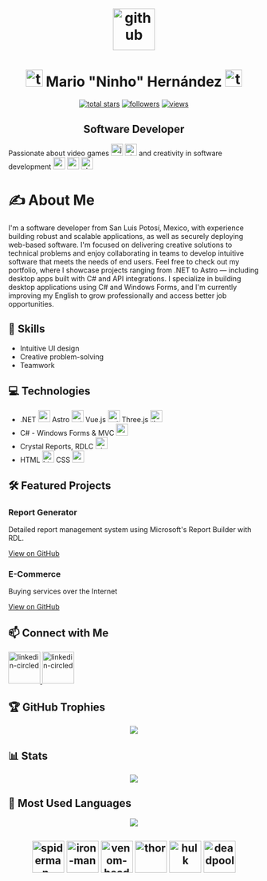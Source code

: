 <h1 align="center"> <img width="84" height="84" src="https://img.icons8.com/arcade/64/github.png" alt="github"/></h1>
<h1 align="center">
  <img width="34" height="34" src="https://img.icons8.com/arcade/64/test-account.png" alt="test-account"/>
  Mario "Ninho" Hernández
  <img width="34" height="34" src="https://img.icons8.com/arcade/64/tiktok-verified-account.png" alt="tiktok-verified-account"/>
</h1>
<p align="center">
  <a href="https://github.com/ninhoProgrammer?tab=repositories&sort=stargazers">
    <img alt="total stars" title="Total stars on GitHub" src="https://custom-icon-badges.demolab.com/github/stars/ninhoProgrammer?style=for-the-badge&logo=star&date=12312025"/></a>
  <a href="https://github.com/ninhoProgrammer?tab=followers">
    <img alt="followers" title="Follow me on Github" src="https://custom-icon-badges.demolab.com/github/followers/ninhoProgrammer?style=for-the-badge&logo=person-add&label=Follow&logoColor=white&date=12312025"/></a>
  <a href="https://github.com/ninhoProgrammer/">
    <img alt="views" title="GitHub profile views" src="https://komarev.com/ghpvc/?username=ninhoProgrammer&style=for-the-badge"/></a>
</p>

<h2 align="center">Software Developer</h2>
<p>
  Passionate about video games
  <img width="24" height="24" src="https://img.icons8.com/arcade/64/james-bond.png" alt="james-bond"/>
  <img width="24" height="24" src="https://img.icons8.com/arcade/64/nintendo-switch-logo.png" alt="nintendo-switch-logo"/>
  and creativity in software development
  <img width="24" height="24" src="https://img.icons8.com/arcade/64/repository.png" alt="repository"/>
  <img width="24" height="24" src="https://img.icons8.com/arcade/64/source-code.png" alt="source-code"/>
  <img width="24" height="24" src="https://img.icons8.com/arcade/64/checklist.png" alt="checklist"/>
</p>
<h1>✍️ About Me</h1>
<p>
  I'm a software developer from San Luis Potosí, Mexico, with experience building robust and scalable applications, as well as securely deploying web-based software. I'm focused on delivering creative solutions to technical problems and enjoy collaborating in teams to develop intuitive software that meets the needs of end users. Feel free to check out my portfolio, where I showcase projects ranging from .NET to Astro — including desktop apps built with C# and API integrations. I specialize in building desktop applications using C# and Windows Forms, and I'm currently improving my English to grow professionally and access better job opportunities.
</p>

<div class="container">
  <h2>🧰 Skills</h2>
  <ul>
    <li>Intuitive UI design</li>
    <li>Creative problem-solving</li>
    <li>Teamwork</li>
  </ul>

  <h2>💻 Technologies</h2>
  <ul>
    <li>.NET <img width="24" height="24" src="https://img.icons8.com/color/48/net-framework.png" alt="net-framework"/> Astro <img width="24" height="24" src="https://img.icons8.com/?size=100&id=kXuRhjMIeKhk&format=png&color=000000" alt="astro"/> Vue.js <img width="24" height="24" src="https://img.icons8.com/?size=100&id=rY6agKizO9eb&format=png&color=000000" alt="astro"/> Three.js <img width="24" height="24" src="https://img.icons8.com/?size=100&id=j0beBVnUo5dZ&format=png&color=000000" alt="threejs"/></li>
    <li>C# - Windows Forms & MVC <img width="24" height="24" src="https://img.icons8.com/nolan/64/c-sharp-logo.png" alt="c-sharp-logo"/></li>
    <li>Crystal Reports, RDLC <img width="24" height="24" src="https://img.icons8.com/arcade/64/pie-chart-report.png" alt="pie-chart-report"/></li>
    <li>HTML <img width="24" height="24" src="https://img.icons8.com/arcade/64/html-5.png" alt="html-5"/> CSS <img width="24" height="24" src="https://img.icons8.com/fluency/48/css3.png" alt="css3"/></li>
  </ul>

  <h2>🛠️ Featured Projects</h2>
  <div class="projects">
    <div class="project-card">
      <h3>Report Generator</h3>
      <p>Detailed report management system using Microsoft's Report Builder with RDL.</p>
      <a href="https://github.com/ninhoProgrammer/Reporteadores">View on GitHub</a>
    </div>
    <div class="project-card">
      <h3>E-Commerce</h3>
      <p>Buying services over the Internet</p>
      <a href="https://github.com/ninhoProgrammer/ecommer">View on GitHub</a>
    </div>
  </div>

  <h2>📫 Connect with Me</h2>
  <a href="https://www.linkedin.com/in/it-mario-hernández/">
    <img width="64" height="64" src="https://img.icons8.com/arcade/64/linkedin-circled.png" alt="linkedin-circled"/>
  </a><a href="https://mario-hernandez-site.vercel.app">
    <img width="64" height="64" src="https://img.icons8.com/?size=100&id=XZq0ctcsjbHB&format=png" alt="linkedin-circled"/>
  </a>

<h2>🏆 GitHub Trophies</h2>  
<div align="center" class="container">
  <img src="https://github-profile-trophy.vercel.app/?username=ninhoProgrammer&theme=radical&title=MultiLanguage,Repositories,Commits,Followers,Stars,Issues,PullRequest,Experience,Reviews&date=12312025">
</div>

<h2>📊 Stats</h2>  
<div align="center" class="container">
  <picture>
  <source
    srcset="https://github-readme-stats.vercel.app/api?username=ninhoProgrammer&layout=donut-vertical&show_icons=true&theme=radical"
    media="(prefers-color-scheme: dark)"
  />
  <source
    srcset="https://github-readme-stats.vercel.app/api?username=ninhoProgrammer&show_icons=true"
    media="(prefers-color-scheme: light), (prefers-color-scheme: no-preference)"
  />
  <img src="https://github-readme-stats.vercel.app/api?username=ninhoProgrammer&show_icons=true" />
</picture>
</div>

<h2>🧠 Most Used Languages</h2>
<div align="center" class="container">
  <img src="https://github-readme-stats.vercel.app/api/top-langs/?username=ninhoProgrammer&layout=donut&theme=radical&hide_border=true&date=12312025">
</div>
  
  <h2></h2>

  <h2 align="center">
    <img width="64" height="64" src="https://img.icons8.com/arcade/64/spiderman-head.png" alt="spiderman-head"/>
    <img width="64" height="64" src="https://img.icons8.com/arcade/64/iron-man.png" alt="iron-man"/>
    <img width="64" height="64" src="https://img.icons8.com/arcade/64/venom-head.png" alt="venom-head"/>
    <img width="64" height="64" src="https://img.icons8.com/arcade/64/thor.png" alt="thor"/>
    <img width="64" height="64" src="https://img.icons8.com/arcade/64/hulk.png" alt="hulk"/>
    <img width="64" height="64" src="https://img.icons8.com/arcade/64/deadpool.png" alt="deadpool"/>
  </h2>
</div>


<!--
**ninhoProgrammer/ninhoProgrammer** is a ✨ _special_ ✨ repository because its `README.md` (this file) appears on your GitHub profile.

Here are some ideas to get you started:

- 🔭 I’m currently working on ...
- 🌱 I’m currently learning ...
- 👯 I’m looking to collaborate on ...
- 🤔 I’m looking for help with ...
- 💬 Ask me about ...
- 📫 How to reach me: ...
- 😄 Pronouns: ...
- ⚡ Fun fact: ...
-->
